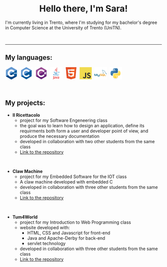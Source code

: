<h1 align="center"> Hello there, I'm Sara! </h1>

I'm currently living in Trento, where I'm studying for my bachelor's degree in Computer Science at the University of Trento (UniTN).

<br>

---

## My languages:
<img src="https://github.com/devicons/devicon/blob/master/icons/cplusplus/cplusplus-original.svg" title="C++" alt="C++" width="40" height="40"/>&nbsp;
<img src="https://github.com/devicons/devicon/blob/master/icons/c/c-original.svg" title="C" alt="C" width="40" height="40"/>&nbsp;
<img src="https://github.com/devicons/devicon/blob/master/icons/csharp/csharp-original.svg" title="C" alt="C" width="40" height="40"/>&nbsp;
<img src="https://github.com/devicons/devicon/blob/master/icons/java/java-original-wordmark.svg" title="Java" alt="Java" width="40" height="40"/>&nbsp;
<img src="https://github.com/devicons/devicon/blob/master/icons/html5/html5-original.svg" title="HTML5" alt="HTML" width="40" height="40"/>&nbsp;
<img src="https://github.com/devicons/devicon/blob/master/icons/javascript/javascript-original.svg" title="JavaScript" alt="JavaScript" width="40" height="40"/>&nbsp;
<img src="https://github.com/devicons/devicon/blob/master/icons/mysql/mysql-original-wordmark.svg" title="MySQL"  alt="MySQL" width="40" height="40"/>&nbsp;
<img src="https://github.com/devicons/devicon/blob/master/icons/python/python-original.svg" title="Python" alt="Python" width="40" height="40"/>&nbsp;

<br>


## My projects:

- **Il Ricettacolo**
  - project for my Software Engeneering class
  - the goal was to learn how to design an application, define its requirments both form a user and developer point of view, and produce the necessary documentation
  - developed in collaboration with two other students from the same class
  - [Link to the repository](https://github.com/orgs/Ricettacolo-UNITN/repositories)

 <br>
 
- **Claw Machine**
  -  project for my Embedded Software for the IOT class
  -  A claw machine developed with embedded C
  -  developed in collaboration with three other students from the same class
  - [Link to the repository](https://github.com/Clown-Machine/ClawMachine)
 

 <br>
 
- **Tum4World**
  -  project for my Introduction to Web Programming class
  -  website developed with:
      -  HTML, CSS and Javascript for front-end
      -  Java and Apache-Derby for back-end
      -  servlet technology
  -  developed in collaboration with three other students from the same class
  - [Link to the repository](https://github.com/bettozzo/ProgettoWebUniTN)
